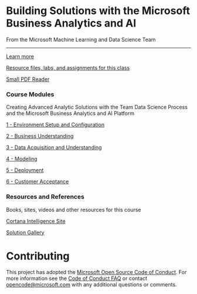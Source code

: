 <!DOCTYPE html>
<html lang="en">
<head>
<!-- Required meta tags always come first -->
<meta charset="utf-8">
<meta name="viewport" content="width=device-width, initial-scale=1, shrink-to-fit=no">
<meta http-equiv="x-ua-compatible" content="ie=edge">
<!-- Bootstrap CSS -->
<link rel="stylesheet" href="https://maxcdn.bootstrapcdn.com/bootstrap/4.0.0-alpha.5/css/bootstrap.min.css" integrity="sha384-AysaV+vQoT3kOAXZkl02PThvDr8HYKPZhNT5h/CXfBThSRXQ6jW5DO2ekP5ViFdi" crossorigin="anonymous">
</head>
<body>
<div class="jumbotron">
<h1 class="display-3">Building Solutions with the Microsoft Business Analytics and AI</h1>
<p class="lead">From the Microsoft Machine Learning and Data Science Team</p>
<hr class="my-2">
<p class="lead">
<a class="btn btn-primary" href="http://learnanalytics.microsoft.com/home/index" role="button" target="_blank">Learn more</a>
</p>
<div class="collapse" id="collapseExample">
<div class="card card-block">
<p><a href="https://github.com/Azure/LearnAnalytics-Building-Solutions-with-the-Cortana-Intelligence-Suite/tree/master/Students" target="_blank">Resource files, labs, and assignments for this class</a></p>
<p><a href="http://www.sumatrapdfreader.org/dl/SumatraPDF-3.1.2-64.zip" target="_blank">Small PDF Reader</a></p>
</div>
</div>
</div>
<div class="container">
<div class="row">
<div class="col-sm-4">
<div class="card card-block">
<h3 class="card-title">Course Modules</h3>
<p class="card-text">Creating Advanced Analytic Solutions with the Team Data Science Process and the Microsoft Business Analytics and AI Platform</p>
<p><a href="https://github.com/Azure/LearnAnalytics-Building-Solutions-with-the-Cortana-Intelligence-Suite/blob/master/Students/BuildingSolutionsWithBAAI-1-Setup.docx" target="_blank" class="card-link">1 - Environment Setup and Configuration</a></p>
<p><a href="https://github.com/Azure/LearnAnalytics-Building-Solutions-with-the-Cortana-Intelligence-Suite/blob/master/Students/BuildingSolutionsWithBAAI-2-BusinessUnderstanding.docx" target="_blank" class="card-link">2 - Business Understanding</a></p>
<p><a href="https://github.com/Azure/LearnAnalytics-Building-Solutions-with-the-Cortana-Intelligence-Suite/blob/master/Students/BuildingSolutionsWithBAAI-3-DataAcquisitionAndUnderstanding.docx" target="_blank" class="card-link">3 - Data Acquisition and Understanding</a></p>
<p><a href="https://github.com/Azure/LearnAnalytics-Building-Solutions-with-the-Cortana-Intelligence-Suite/blob/master/Students/BuildingSolutionsWithBAAI-4-Modeling.docx" target="_blank" class="card-link">4 - Modeling</a></p>
<p><a href="https://github.com/Azure/LearnAnalytics-Building-Solutions-with-the-Cortana-Intelligence-Suite/blob/master/Students/BuildingSolutionsWithBAAI-5-Deployment.docx" target="_blank" class="card-link">5 - Deployment</a></p>
<p><a href="https://github.com/Azure/LearnAnalytics-Building-Solutions-with-the-Cortana-Intelligence-Suite/blob/master/Students/BuildingSolutionsWithBAAI-6-CustomerAcceptance.docx" target="_blank" class="card-link">6 - Customer Acceptance</a></p>
</div>
</div>
<div class="row">
<div class="col-sm-4">
<div class="card card-block">
<h3 class="card-title">Resources and References</h3>
<p class="card-text">Books, sites, videos and other resources for this course</p>
<p><a href="https://www.microsoft.com/en-us/cloud-platform/cortana-intelligence-suite" target="_blank" class="card-link">Cortana Intelligence Site</a></p>
<p><a href="https://gallery.cortanaintelligence.com/solutions" target="_blank" class="card-link">Solution Gallery</a></p>
</div>
</div>
</div>
</div>
</div>

# Contributing

This project has adopted the [Microsoft Open Source Code of Conduct](https://opensource.microsoft.com/codeofconduct/). For more information see the [Code of Conduct FAQ](https://opensource.microsoft.com/codeofconduct/faq/) or contact [opencode@microsoft.com](mailto:opencode@microsoft.com) with any additional questions or comments.
